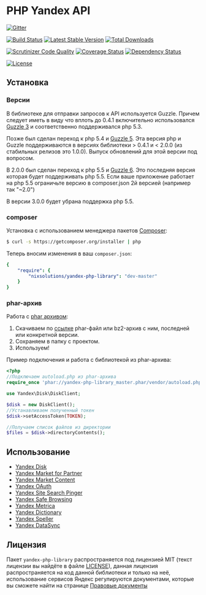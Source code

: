 PHP Yandex API
============================

[![Gitter](https://badges.gitter.im/Join%20Chat.svg)](https://gitter.im/nixsolutions/yandex-php-library?utm_source=badge&utm_medium=badge&utm_campaign=pr-badge&utm_content=badge)

[![Build Status](https://secure.travis-ci.org/nixsolutions/yandex-php-library.png?branch=master)](https://travis-ci.org/nixsolutions/yandex-php-library)
[![Latest Stable Version](https://poser.pugx.org/nixsolutions/yandex-php-library/v/stable.png)](https://packagist.org/packages/nixsolutions/yandex-php-library)
[![Total Downloads](https://poser.pugx.org/nixsolutions/yandex-php-library/downloads.png)](https://packagist.org/packages/nixsolutions/yandex-php-library)

[![Scrutinizer Code Quality](https://scrutinizer-ci.com/g/nixsolutions/yandex-php-library/badges/quality-score.png?b=master)](https://scrutinizer-ci.com/g/nixsolutions/yandex-php-library/?branch=master)
[![Coverage Status](https://coveralls.io/repos/nixsolutions/yandex-php-library/badge.png)](https://coveralls.io/r/nixsolutions/yandex-php-library)
[![Dependency Status](https://www.versioneye.com/user/projects/53a1549983add72cb9000014/badge.svg?style=flat)](https://www.versioneye.com/user/projects/53a1549983add72cb9000014)

[![License](https://poser.pugx.org/nixsolutions/yandex-php-library/license.svg)](https://packagist.org/packages/nixsolutions/yandex-php-library)

## Установка

### Версии

В библиотеке для отправки запросов к API используется Guzzle. Причем следует иметь в виду что вплоть до 0.4.1 
включительно использовался [Guzzle 3](https://github.com/guzzle/guzzle3) и соответственно поддерживался php 5.3.

Позже был сделан переход к php 5.4 и [Guzzle 5](https://github.com/guzzle/guzzle/tree/5.3). Эта версия php и Guzzle 
поддерживаются в версиях библиотеки > 0.4.1 и < 2.0.0 (из стабильных релизов это 1.0.0).
Выпуск обновлений для этой версии под вопросом.

В 2.0.0 был сделан переход к php 5.5 и [Guzzle 6](https://github.com/guzzle/guzzle). Это последняя версия которая будет поддерживать php 5.5. Если ваше приложение работает на php 5.5 ограничьте версию в composer.json 2й версией (например так "~2.0")

В версии 3.0.0 будет убрана поддержка php 5.5. 

### composer

Установка с использованием менеджера пакетов [Composer](http://getcomposer.org):

```bash
$ curl -s https://getcomposer.org/installer | php
```

Теперь вносим изменения в ваш `composer.json`:

```yaml
{
    "require": {
        "nixsolutions/yandex-php-library": "dev-master"
    }
}
```

### phar-архив

Работа с [phar архивом](http://php.net/manual/en/book.phar.php):

1. Скачиваем по [ссылке](http://yadi.sk/d/26YmC3hRByBd7) phar-файл или bz2-архив с ним, последней или конкретной версии.
2. Сохраняем в папку с проектом.
3. Используем!

Пример подключения и работа с библиотекой из phar-архива:
```php
<?php
//Подключаем autoload.php из phar-архива
require_once 'phar://yandex-php-library_master.phar/vendor/autoload.php';

use Yandex\Disk\DiskClient;

$disk = new DiskClient();
//Устанавливаем полученный токен
$disk->setAccessToken(TOKEN);

//Получаем список файлов из директории
$files = $disk->directoryContents();
```

## Использование

* [Yandex Disk](https://github.com/nixsolutions/yandex-php-library/wiki/Yandex-Disk)
* [Yandex Market for Partner](https://github.com/nixsolutions/yandex-php-library/wiki/Yandex-Market-for-Partner)
* [Yandex Market Content](https://github.com/nixsolutions/yandex-php-library/wiki/Yandex-Market-Content)
* [Yandex OAuth](https://github.com/nixsolutions/yandex-php-library/wiki/Yandex-OAuth)
* [Yandex Site Search Pinger](https://github.com/nixsolutions/yandex-php-library/wiki/Yandex-Site-Search-Pinger)
* [Yandex Safe Browsing](https://github.com/nixsolutions/yandex-php-library/wiki/Yandex-Safe-Browsing)
* [Yandex Metrica](https://github.com/nixsolutions/yandex-php-library/wiki/Yandex-Metrica)
* [Yandex Dictionary](https://github.com/nixsolutions/yandex-php-library/wiki/Yandex-Dictionary)
* [Yandex Speller](https://github.com/nixsolutions/yandex-php-library/wiki/Yandex-Speller)
* [Yandex DataSync](https://github.com/nixsolutions/yandex-php-library/wiki/Yandex-DataSync)

## Лицензия

Пакет `yandex-php-library` распространяется под лицензией MIT (текст лицензии вы найдёте в файле
[LICENSE](https://raw.github.com/nixsolutions/yandex-php-library/master/LICENSE)), данная лицензия
распространяется на код данной библиотеки и только на неё, использование сервисов Яндекс регулируются
документами, которые вы сможете найти на странице [Правовые документы](http://legal.yandex.ru/)
